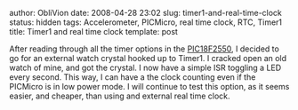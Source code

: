 author: ObliVion
date: 2008-04-28 23:02
slug: timer1-and-real-time-clock
status: hidden
tags: Accelerometer, PICMicro, real time clock, RTC, Timer1
title: Timer1 and real time clock
template: post


After reading through all the timer options in the
[PIC18F2550](http://www.microchip.com/stellent/idcplg?IdcService=SS_GET_PAGE&nodeId=1335&dDocName=en010280),
I decided to go for an external watch crystal hooked up to Timer1. I
cracked open an old watch of mine, and got the crystal. I now have a
simple ISR toggling a LED every second. This way, I can have a the clock
counting even if the PICMicro is in low power mode. I will continue to
test this option, as it seems easier, and cheaper, than using and
external real time clock.
